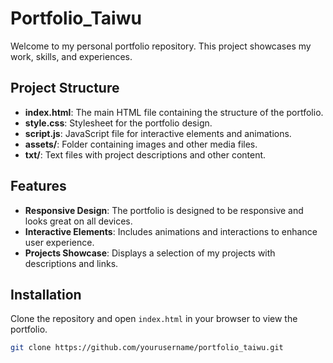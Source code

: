 # Portfolio_Taiwu

Welcome to my personal portfolio repository. This project showcases my work, skills, and experiences.

## Project Structure

- **index.html**: The main HTML file containing the structure of the portfolio.
- **style.css**: Stylesheet for the portfolio design.
- **script.js**: JavaScript file for interactive elements and animations.
- **assets/**: Folder containing images and other media files.
- **txt/**: Text files with project descriptions and other content.

## Features

- **Responsive Design**: The portfolio is designed to be responsive and looks great on all devices.
- **Interactive Elements**: Includes animations and interactions to enhance user experience.
- **Projects Showcase**: Displays a selection of my projects with descriptions and links.

## Installation

Clone the repository and open `index.html` in your browser to view the portfolio.

```bash
git clone https://github.com/yourusername/portfolio_taiwu.git
